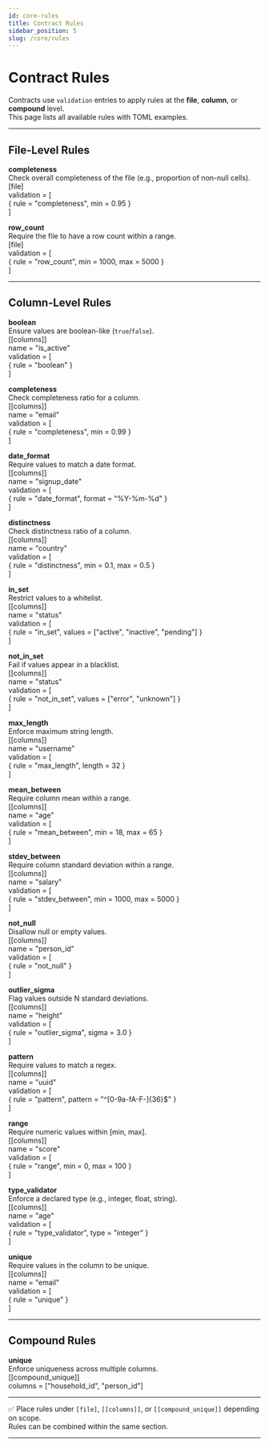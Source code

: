 ```yaml
---
id: core-rules
title: Contract Rules
sidebar_position: 5
slug: /core/rules
---
```


# Contract Rules

Contracts use `validation` entries to apply rules at the **file**, **column**, or **compound** level.  
This page lists all available rules with TOML examples.

---

## File-Level Rules

**completeness**  
Check overall completeness of the file (e.g., proportion of non-null cells).  
[file]  
validation = [  
  \{ rule = "completeness", min = 0.95 \}  
]

**row_count**  
Require the file to have a row count within a range.  
[file]  
validation = [  
  \{ rule = "row_count", min = 1000, max = 5000 \}  
]

---

## Column-Level Rules

**boolean**  
Ensure values are boolean-like (`true`/`false`).  
[[columns]]  
name = "is_active"  
validation = [  
  \{ rule = "boolean" \}  
]

**completeness**  
Check completeness ratio for a column.  
[[columns]]  
name = "email"  
validation = [  
  \{ rule = "completeness", min = 0.99 \}  
]

**date_format**  
Require values to match a date format.  
[[columns]]  
name = "signup_date"  
validation = [  
  \{ rule = "date_format", format = "%Y-%m-%d" \}  
]

**distinctness**  
Check distinctness ratio of a column.  
[[columns]]  
name = "country"  
validation = [  
  \{ rule = "distinctness", min = 0.1, max = 0.5 \}  
]

**in_set**  
Restrict values to a whitelist.  
[[columns]]  
name = "status"  
validation = [  
  \{ rule = "in_set", values = ["active", "inactive", "pending"] \}  
]

**not_in_set**  
Fail if values appear in a blacklist.  
[[columns]]  
name = "status"  
validation = [  
  \{ rule = "not_in_set", values = ["error", "unknown"] \}  
]

**max_length**  
Enforce maximum string length.  
[[columns]]  
name = "username"  
validation = [  
  \{ rule = "max_length", length = 32 \}  
]

**mean_between**  
Require column mean within a range.  
[[columns]]  
name = "age"  
validation = [  
  \{ rule = "mean_between", min = 18, max = 65 \}  
]

**stdev_between**  
Require column standard deviation within a range.  
[[columns]]  
name = "salary"  
validation = [  
  \{ rule = "stdev_between", min = 1000, max = 5000 \}  
]

**not_null**  
Disallow null or empty values.  
[[columns]]  
name = "person_id"  
validation = [  
  \{ rule = "not_null" \}  
]

**outlier_sigma**  
Flag values outside N standard deviations.  
[[columns]]  
name = "height"  
validation = [  
  \{ rule = "outlier_sigma", sigma = 3.0 \}  
]

**pattern**  
Require values to match a regex.  
[[columns]]  
name = "uuid"  
validation = [  
  \{ rule = "pattern", pattern = "^[0-9a-fA-F-]{36}$" \}  
]

**range**  
Require numeric values within [min, max].  
[[columns]]  
name = "score"  
validation = [  
  \{ rule = "range", min = 0, max = 100 \}  
]

**type_validator**  
Enforce a declared type (e.g., integer, float, string).  
[[columns]]  
name = "age"  
validation = [  
  \{ rule = "type_validator", type = "integer" \}  
]

**unique**  
Require values in the column to be unique.  
[[columns]]  
name = "email"  
validation = [  
  \{ rule = "unique" \}  
]

---

## Compound Rules

**unique**  
Enforce uniqueness across multiple columns.  
[[compound_unique]]  
columns = ["household_id", "person_id"]

---

✅ Place rules under `[file]`, `[[columns]]`, or `[[compound_unique]]` depending on scope.  
Rules can be combined within the same section.  

---